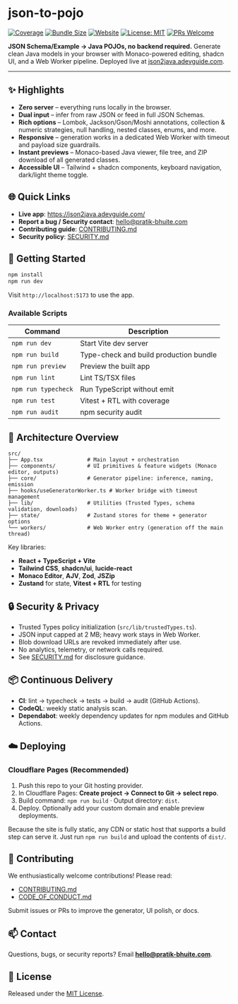 
# json-to-pojo

[![Coverage](https://img.shields.io/badge/coverage-68%25-yellow.svg)](#-testing)
[![Bundle Size](https://img.shields.io/badge/bundle-0.60_MB-blue.svg)](#-architecture-overview)
[![Website](https://img.shields.io/badge/live-json2java.adevguide.com-0f172a.svg?logo=googlechrome&logoColor=white)](https://json2java.adevguide.com/)
[![License: MIT](https://img.shields.io/badge/License-MIT-yellow.svg)](LICENSE)
[![PRs Welcome](https://img.shields.io/badge/PRs-welcome-brightgreen.svg)](CONTRIBUTING.md)

**JSON Schema/Example → Java POJOs, no backend required.** Generate clean Java models in your browser with Monaco-powered editing, shadcn UI, and a Web Worker pipeline. Deployed live at [json2java.adevguide.com](https://json2java.adevguide.com/).

---


## ✨ Highlights
- **Zero server** – everything runs locally in the browser.
- **Dual input** – infer from raw JSON or feed in full JSON Schemas.
- **Rich options** – Lombok, Jackson/Gson/Moshi annotations, collection & numeric strategies, null handling, nested classes, enums, and more.
- **Responsive** – generation works in a dedicated Web Worker with timeout and payload size guardrails.
- **Instant previews** – Monaco-based Java viewer, file tree, and ZIP download of all generated classes.
- **Accessible UI** – Tailwind + shadcn components, keyboard navigation, dark/light theme toggle.

## 🌐 Quick Links
- **Live app**: https://json2java.adevguide.com/
- **Report a bug / Security contact**: [hello@pratik-bhuite.com](mailto:hello@pratik-bhuite.com)
- **Contributing guide**: [CONTRIBUTING.md](CONTRIBUTING.md)
- **Security policy**: [SECURITY.md](SECURITY.md)

## 🚀 Getting Started

```bash
npm install
npm run dev
```

Visit `http://localhost:5173` to use the app.

### Available Scripts

| Command | Description |
| --- | --- |
| `npm run dev` | Start Vite dev server |
| `npm run build` | Type-check and build production bundle |
| `npm run preview` | Preview the built app |
| `npm run lint` | Lint TS/TSX files |
| `npm run typecheck` | Run TypeScript without emit |
| `npm run test` | Vitest + RTL with coverage |
| `npm run audit` | npm security audit |

## 🧠 Architecture Overview

```
src/
├── App.tsx              # Main layout + orchestration
├── components/          # UI primitives & feature widgets (Monaco editor, outputs)
├── core/                # Generator pipeline: inference, naming, emission
├── hooks/useGeneratorWorker.ts # Worker bridge with timeout management
├── lib/                 # Utilities (Trusted Types, schema validation, downloads)
├── state/               # Zustand stores for theme + generator options
└── workers/             # Web Worker entry (generation off the main thread)
```

Key libraries:
- **React + TypeScript + Vite**
- **Tailwind CSS**, **shadcn/ui**, **lucide-react**
- **Monaco Editor**, **AJV**, **Zod**, **JSZip**
- **Zustand** for state, **Vitest + RTL** for testing

## 🔒 Security & Privacy
- Trusted Types policy initialization (`src/lib/trustedTypes.ts`).
- JSON input capped at 2 MB; heavy work stays in Web Worker.
- Blob download URLs are revoked immediately after use.
- No analytics, telemetry, or network calls required.
- See [SECURITY.md](SECURITY.md) for disclosure guidance.

## 📦 Continuous Delivery
- **CI**: lint → typecheck → tests → build → audit (GitHub Actions).
- **CodeQL**: weekly static analysis scan.
- **Dependabot**: weekly dependency updates for npm modules and GitHub Actions.

## ☁️ Deploying

### Cloudflare Pages (Recommended)
1. Push this repo to your Git hosting provider.
2. In Cloudflare Pages: **Create project → Connect to Git → select repo**.
3. Build command: `npm run build` · Output directory: `dist`.
4. Deploy. Optionally add your custom domain and enable preview deployments.

Because the site is fully static, any CDN or static host that supports a build step can serve it. Just run `npm run build` and upload the contents of `dist/`.

## 🤝 Contributing
We enthusiastically welcome contributions! Please read:
- [CONTRIBUTING.md](CONTRIBUTING.md)
- [CODE_OF_CONDUCT.md](CODE_OF_CONDUCT.md)

Submit issues or PRs to improve the generator, UI polish, or docs.

## 📫 Contact
Questions, bugs, or security reports? Email **hello@pratik-bhuite.com**.

## 📄 License
Released under the [MIT License](LICENSE).

